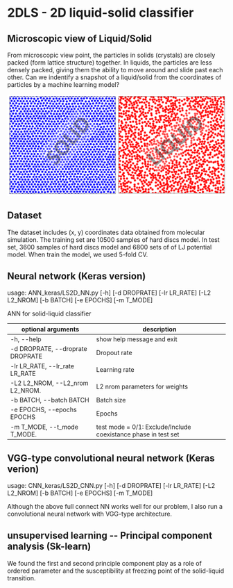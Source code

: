 # 2DLS -  2D liquid-solid classifier

## Microscopic view of Liquid/Solid

From microscopic view point, the particles in solids (crystals) are closely packed (form lattice structure) together. In liquids, the particles are less densely packed, giving them the ability to move around and slide past each other. Can we indentify a snapshot of a liquid/solid from the coordinates of particles by a machine learning model? 

![image](2DLS.png)

## Dataset
The dataset includes (x, y) coordinates data obtained from molecular simulation. The training set are 10500 samples of hard discs model. In test set, 3600 samples of hard discs model and 6800 sets of of LJ potential model. When train the model, we used 5-fold CV.



## Neural network (Keras version)
usage: ANN_keras/LS2D_NN.py [-h] [-d DROPRATE] [-lr LR_RATE] [-L2 L2_NROM] [-b BATCH]
[-e EPOCHS] [-m T_MODE]

ANN for solid-liquid classifier

|optional arguments                 | description                   |
| --------------------------------- |-------------------------------|
| -h, --help                        |show help message and exit|
| -d DROPRATE, --droprate DROPRATE  |Dropout rate|
| -lr LR_RATE, --lr_rate LR_RATE    |Learning rate|
| -L2 L2_NROM, --L2_nrom L2_NROM.   |L2 nrom parameters for weights|
| -b BATCH, --batch BATCH           |Batch size|
| -e EPOCHS, --epochs EPOCHS        |Epochs|
| -m T_MODE, --t_mode T_MODE.       |test mode = 0/1: Exclude/Include coexistance phase in test set|

## VGG-type convolutional neural network (Keras verion)
usage: CNN_keras/LS2D_CNN.py [-h] [-d DROPRATE] [-lr LR_RATE] [-L2 L2_NROM] [-b BATCH]
[-e EPOCHS] [-m T_MODE]

Although the above full connect NN works well for our problem, I also run a convolutional neural network with VGG-type architecture. 

## unsupervised learning -- Principal component analysis (Sk-learn)

We found the first and second principle component play as a role of ordered parameter and the susceptibility at freezing point of the solid-liquid transition.
